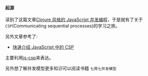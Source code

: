 #### 起源
读到了这篇文章[Clojure 风格的 JavaScript 并发编程](https://blog.oyanglul.us/javascript/clojure-core.async-essence-in-native-javascript.html)，于是就有了关于`CSP`(Communicating sequential processes)的学习之旅。

另外文章参考了:
* [快速介绍 JavaScript 中的 CSP](https://segmentfault.com/a/1190000006873358)

主要利用[js-csp](https://github.com/ubolonton/js-csp)来表达。

另外想了解并发模型更多知识可以阅读书籍 `七周七并发模型`